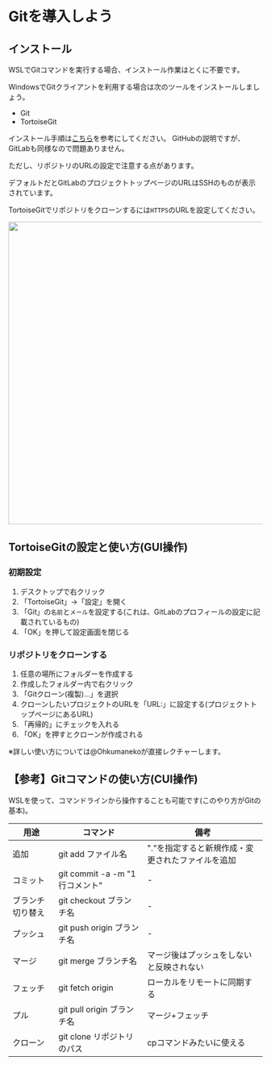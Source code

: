 # Gitを導入しよう

## インストール

WSLでGitコマンドを実行する場合、インストール作業はとくに不要です。

WindowsでGitクライアントを利用する場合は次のツールをインストールしましょう。
* Git
* TortoiseGit

インストール手順は[こちら](https://qiita.com/SkyLaptor/items/6347f38c8c010f4d5bd2)を参考にしてください。
GitHubの説明ですが、GitLabも同様なので問題ありません。

ただし、リポジトリのURLの設定で注意する点があります。

デフォルトだとGitLabのプロジェクトトップページのURLはSSHのものが表示されています。

TortoiseGitでリポジトリをクローンするには`HTTPS`のURLを設定してください。

<div align="center">
<img src="/uploads/507a2de2672c0b6ba9ffa5626bbb4c9c/image.png" width="600">
</div>

## TortoiseGitの設定と使い方(GUI操作)

### 初期設定

1. デスクトップで右クリック
1. 「TortoiseGit」→「設定」を開く
1. 「Git」の`名前`と`メール`を設定する(これは、GitLabのプロフィールの設定に記載されているもの)
1. 「OK」を押して設定画面を閉じる

### リポジトリをクローンする

1. 任意の場所にフォルダーを作成する
1. 作成したフォルダー内で右クリック
1. 「Gitクローン(複製)...」を選択
1. クローンしたいプロジェクトのURLを「URL:」に設定する(プロジェクトトップページにあるURL)
1. 「再帰的」にチェックを入れる
1. 「OK」を押すとクローンが作成される

※詳しい使い方については@Ohkumanekoが直接レクチャーします。

## 【参考】Gitコマンドの使い方(CUI操作)

WSLを使って、コマンドラインから操作することも可能です(このやり方がGitの基本)。

|用途|コマンド|備考|
|---|---|---|
|追加|git add ファイル名|"."を指定すると新規作成・変更されたファイルを追加|
|コミット|git commit -a -m "1行コメント"|-|
|ブランチ切り替え|git checkout ブランチ名|-|
|プッシュ|git push origin ブランチ名|-|
|マージ|git merge ブランチ名|マージ後はプッシュをしないと反映されない|
|フェッチ|git fetch origin|ローカルをリモートに同期する|
|プル|git pull origin ブランチ名|マージ+フェッチ|
|クローン|git clone リポジトリのパス|cpコマンドみたいに使える|